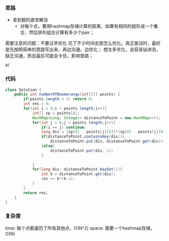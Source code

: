 ### 思路

- 拿到题的直觉解法
    - 对每个点，要用hashmap存储计算的距离，如果有相同的就形成一个集合，然后排列组合计算有多少个pair；

需要注意的问题：不要过早优化
花了不少时间去想怎么优化。真正面试时，最好是先按照简单的思路写出来，再边沟通，边优化；
想太多优化，会容易钻进去，缺乏沟通，而且最后可能会卡住，影响思路；
    
`AC`

### 代码
```java
class Solution {
    public int numberOfBoomerangs(int[][] points) {
        if(points.length < 3) return 0;
        int res = 0;
        for(int i = 0;i < points.length;i++){
            int[] sp = points[i];
            HashMap<Long, Integer> distanceToPoint = new HashMap<>();
            for(int j = 0;j < points.length;j++){
                if(i == j) continue;
                long dis = (sp[0] - points[j][0])*(sp[0] - points[j][0]) + (sp[1] - points[j][1])*(sp[1] - points[j][1]);
                if(distanceToPoint.containsKey(dis)){
                    distanceToPoint.put(dis, distanceToPoint.get(dis)+1);
                }else{
                    distanceToPoint.put(dis, 1);
                }
                
            }
            for(long dis: distanceToPoint.keySet()){
                int k = distanceToPoint.get(dis);
                res += k*(k-1);
            }
        }
        return res;
    }
}
```

### 复杂度

time: 每个点都遍历了所有其他点，O(N^2)
space: 需要一个hashmap存储，O(N)
